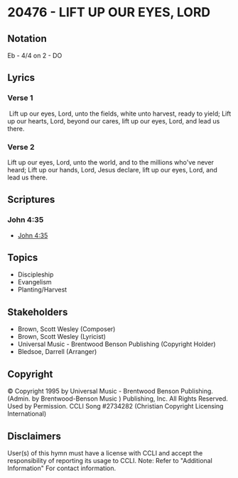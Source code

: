 # 20476 - LIFT UP OUR EYES, LORD

## Notation

Eb - 4/4 on 2 - DO

## Lyrics

### Verse 1

 Lift up our eyes, Lord, unto the fields, white unto harvest, ready to yield; Lift up our hearts, Lord, beyond our cares, lift up our eyes, Lord, and lead us there.



### Verse 2

Lift up our eyes, Lord, unto the world, and to the millions who've never heard; Lift up our hands, Lord, Jesus declare, lift up our eyes, Lord, and lead us there.




## Scriptures

### John 4:35

- [John 4:35](https://www.biblegateway.com/passage/?search=John%204%3A35)


## Topics

- Discipleship
- Evangelism
- Planting/Harvest

## Stakeholders

- Brown, Scott Wesley (Composer)
- Brown, Scott Wesley (Lyricist)
- Universal Music - Brentwood Benson Publishing (Copyright Holder)
- Bledsoe, Darrell (Arranger)

## Copyright

© Copyright 1995 by Universal Music - Brentwood Benson Publishing. (Admin. by Brentwood-Benson Music ) Publishing, Inc. All Rights Reserved. Used by Permission. CCLI Song #2734282
(Christian Copyright Licensing International)

## Disclaimers

User(s) of this hymn must have a license with CCLI and accept the responsibility of reporting its usage to CCLI.
Note: Refer to "Additional Information" For contact information.

